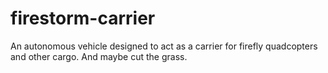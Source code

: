 firestorm-carrier
=================

An autonomous vehicle designed to act as a carrier for firefly quadcopters and other cargo. And maybe cut the grass.